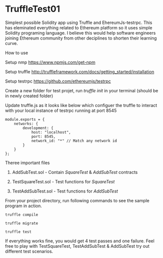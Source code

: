# TruffleTest01
Simplest possible Solidity app using Truffle and EhereumJs-testrpc. This has eleminated everything related to Ethereum platform so it uses simple Solidity programing language. I believe this would help software engineers joining Ethereum community from other deciplines to shorten their learning curve.

How to use

Setup nmp
https://www.npmjs.com/get-npm

Setup truffle
http://truffleframework.com/docs/getting_started/installation

Setup testrpc
https://github.com/ethereumjs/testrpc

Create a new folder for test projet, run _truffle init_ in your terminal (should be in newly created folder)

Update truffle.js as it looks like below which configuer the truffle to interact with your local instance of testrpc running at port 8545
```
module.exports = {
    networks: {
        development: {
            host: "localhost",
            port: 8545,
            network_id: "*" // Match any network id
        }
    }
};
```

Theree important files

1. AddSubTest.sol - Contain _SquareTest_ & _AddSubTest_ contracts

2. TestSquareTest.sol - Test functions for _SquareTest_
3. TestAddSubTest.sol - Test functions for _AddSubTest_

From your project directory, run following commands to see the sample program in action.

```
truffle compile
```
```
truffle migrate
```
```
truffle test
```

If everything works fine, you would get 4 test passes and one failure. Feel free to play with TestSquareTest,  TestAddSubTest & AddSubTest try out different test scenarios. 

